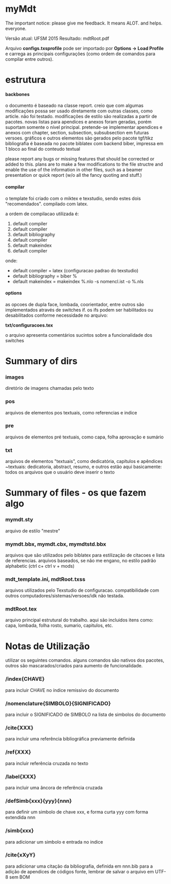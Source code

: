 # myMdt

The important notice: please give me feedback. It means ALOT. and helps. everyone.


Versão atual: UFSM 2015
Resultado: mdtRoot.pdf

Arquivo __configs.txsprofile__ pode ser importado por __Options -> Load Profile__ e carrega as principais configurações (como ordem de comandos para compilar entre outros).

# estrutura
#### backbones
o documento é baseado na classe report. creio que com algumas modificações possa ser usado diretamente com outras classes, como article. não foi testado. modificações de estilo são realizadas a partir de pacotes.
novas listas para apendices e anexos foram geradas, porém suportam somente o nível principal. pretende-se implementar apendices e anexos com chapter, section, subsection, subsubsection em futuras versoes.
gráficos e outros elementos são gerados pelo pacote tgf/tikz
bibliografia é baseada no pacote biblatex com backend biber, impressa em 1 bloco ao final do conteudo textual

please report any bugs or missing features that should be corrected or added to this.
plans are to make a few modifications to the file structre and enable the use of the information in other files, such as a beamer presentation or quick report (w/o all the fancy quoting and stuff.)

#### compilar
o template foi criado com o miktex e texstudio, sendo estes dois "recomendados". compilado com latex.

a ordem de compilacao utilizada é:

1. default compiler
2. default compiler
3. default bibliography
4. default compiler
5. default makeindex
6. default compiler

onde:
* default compiler = latex (configuracao padrao do texstudio)
* default bibliography = biber %
* default makeindex = makeindex %.nlo -s nomencl.ist -o %.nls

#### options
as opcoes de dupla face, lombada, coorientador, entre outros são implementados através de switches if.
os ifs podem ser habilitados ou desabilitados conforme necessidade no arquivo:

__txt/configuracoes.tex__

o arquivo apresenta comentários sucintos sobre a funcionalidade dos switches

# Summary of dirs
### images
diretório de imagens chamadas pelo texto

### pos
arquivos de elementos pos textuais, como referencias e indice

### pre
arquivos de elementos pré textuais, como capa, folha aprovação e sumário

### txt
arquivos de elementos "textuais", como dedicatória, capítulos e apêndices
~textuais: dedicatoria, abstract, resumo, e outros estão aqui
basicamente: todos os arquivos que o usuário deve inserir o texto

# Summary of files - os que fazem algo
### mymdt.sty
arquivo de estilo "mestre"

### mymdt.bbx, mymdt.cbx, mymdtstd.bbx
arquivos que são utilizados pelo biblatex para estilização de citacoes e lista de referencias. arquivos baseados, se não me engano, no estilo padrão alphabetic (ctrl c+ ctrl v + mods)

### mdt_template.ini, mdtRoot.txss
arquivos utilizados pelo Texstudio de configuracao. compatibilidade com outros computadores/sistemas/versoes/idk não testada.

### mdtRoot.tex
arquivo principal estrutural do trabalho.
aqui são incluidos itens como: capa, lombada, folha rosto, sumario, capitulos, etc.

# Notas de Utilização

utilizar os seguintes comandos. alguns comandos são nativos dos pacotes, outros são mascarados/criados para aumento de funcionalidade.
### /index{CHAVE}
para incluir CHAVE no índice remissivo do documento

### /nomenclature{SIMBOLO}{SIGNIFICADO}
para incluir o SIGNIFICADO de SIMBOLO na lista de simbolos do documento

### /cite{XXX}
para incluir uma referência bibliográfica previamente definida

### /ref{XXX}
para incluir referência cruzada no texto

### /label{XXX}
para incluir uma âncora de referência cruzada

### /defSimb{xxx}{yyy}{nnn}
para definir um simbolo de chave xxx,
e forma curta yyy com forma extendida nnn

### /simb{xxx}
para adicionar um simbolo e entrada no indice

### /cite{xXyY}
para adicionar uma citação da bibliografia, definida em nnn.bib
para a adição de apendices de códigos fonte, lembrar de salvar o arquivo em UTF-8 sem BOM
